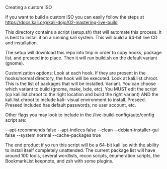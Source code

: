 Creating a custom ISO

If you want to build a custom ISO you can easily follow the steps at https://docs.kali.org/kali-dojo/02-mastering-live-build

This directory contains a script (setup.sh) that will automate this process. It is best to install it on a running kali system. This will build a 64-bit live CD and installation. 

The setup will download this repo into tmp in order to copy hooks, package list, and preseed into place. 
Then it will run build.sh on the default variant (gnome). 

Customization options:
Look at each hook. If they are present in the hooks/normal directory, the hook will be executed. 
Look at kali.list.chroot. This is the list of packages that will be installed. 
Variant. You can choose which variant to build (gnome, make, lxde, etc). You MUST edit the script (cp kali.list.chroot to the right location and build the right variant) AND the kali.list.chroot to include kali-<variant> visual environment to install. 
Preseed. Preseed included has default passwords, no user account, etc. 

Other flags you may look to include in the /live-build-config/auto/config script are: 

--apt-recommends false 
--apt-indices false
--clean
--debian-installer-gui false
--system normal
--cache-packages true 

The end product if yo run this script will be a 64-bit kali iso with the ability to install itself completely unattended. The current package list will have around 100 tools, several wordlists, recon scripts, enumeration scripts, the BookmarkList keepnote, and zsh with some plugins. 